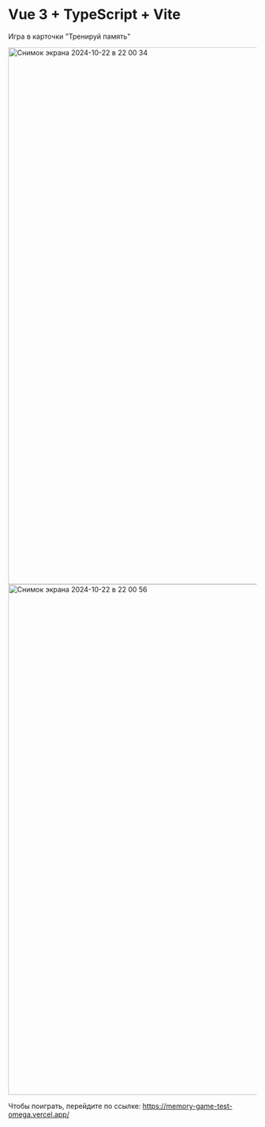 # Vue 3 + TypeScript + Vite

Игра в карточки "Тренируй память"

<img width="1089" alt="Снимок экрана 2024-10-22 в 22 00 34" src="https://github.com/user-attachments/assets/1476da1e-c5a3-4906-bd7e-aa27bfcf7536">




<img width="1036" alt="Снимок экрана 2024-10-22 в 22 00 56" src="https://github.com/user-attachments/assets/859d0e3a-920a-400f-9a1e-054385a0c7de">



Чтобы поиграть, перейдите по ссылке: https://memory-game-test-omega.vercel.app/
